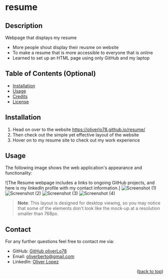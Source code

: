 # resume

## Description

Webpage that displays my resume 

- More people shout display their reusme on website
- To make a resume  that is more accessible to everyone that is online
- Learned to set up an HTML page using only GitHub and my laptop

## Table of Contents (Optional)

- [Installation](#installation)
- [Usage](#usage)
- [Credits](#credits)
- [License](#license)

## Installation

1. Head on over to the website https://oliverlo78.github.io/resume/
2. Then check out the simple yet effective layout of the website 
3. Hover on to my resume site to check out my work experience  

## Usage

The following image shows the web application's appearance and functionality:

![The Resume webpage includes a links to ongoing GitHub projects, and here is my linkedIn profile with my contact information.]
![Screenshot (1)](https://user-images.githubusercontent.com/109435666/209717476-3e4b68e5-0c04-4160-9f7d-91ea88bb396a.png)
![Screenshot (2)](https://user-images.githubusercontent.com/109435666/209717512-6f0dd788-5759-4a78-b594-e21b2d32b4b4.png)
![Screenshot (3)](https://user-images.githubusercontent.com/109435666/209717544-45c91872-c7f4-46d6-a2a4-00238b05ef13.png)
![Screenshot (4)](https://user-images.githubusercontent.com/109435666/209717564-0a35f0bc-853a-4485-bfeb-da9adce5ea0d.png)

> **Note**: This layout is designed for desktop viewing, so you may notice that some of the elements don't look like the mock-up at a resolution smaller than 768px. 

## Contact

For any further questions feel free to contact me via:
- GitHub: [GitHub oliverLo78](https://github.com/oliverLo78)
- Email: [oliverberto@gmail.com](mailto:oliverberto@gmail.com)
- LinkedIn: [Oliver Lopez](https://www.linkedin.com/in/oliver-lopez78/)

<p align="right">(<a href="#readme-top">back to top</a>)</p>
